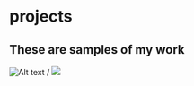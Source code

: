 # projects
## These are samples of my work
![ Alt text](stock_combust_anim.gif) /  ![](stock_combust_anim.gif)
